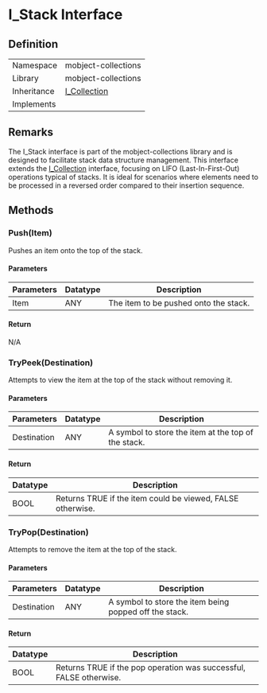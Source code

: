 # I_Stack Interface

## Definition

|             |                                 |
| ----------- | ------------------------------- |
| Namespace   | mobject-collections             |
| Library     | mobject-collections             |
| Inheritance | [I_Collection](i-collection.md) |
| Implements  |                                 |

## Remarks

The I_Stack interface is part of the mobject-collections library and is designed to facilitate stack data structure management. This interface extends the [I_Collection](i-collection.md) interface, focusing on LIFO (Last-In-First-Out) operations typical of stacks. It is ideal for scenarios where elements need to be processed in a reversed order compared to their insertion sequence.

## Methods

### Push(Item)

Pushes an item onto the top of the stack.

#### Parameters

| Parameters | Datatype | Description                           |
| ---------- | -------- | ------------------------------------- |
| Item       | ANY      | The item to be pushed onto the stack. |

#### Return

N/A

### TryPeek(Destination)

Attempts to view the item at the top of the stack without removing it.

#### Parameters

| Parameters  | Datatype | Description                                         |
| ----------- | -------- | --------------------------------------------------- |
| Destination | ANY      | A symbol to store the item at the top of the stack. |

#### Return

| Datatype | Description                                                |
| -------- | ---------------------------------------------------------- |
| BOOL     | Returns TRUE if the item could be viewed, FALSE otherwise. |

### TryPop(Destination)

Attempts to remove the item at the top of the stack.

#### Parameters

| Parameters  | Datatype | Description                                            |
| ----------- | -------- | ------------------------------------------------------ |
| Destination | ANY      | A symbol to store the item being popped off the stack. |

#### Return

| Datatype | Description                                                        |
| -------- | ------------------------------------------------------------------ |
| BOOL     | Returns TRUE if the pop operation was successful, FALSE otherwise. |
